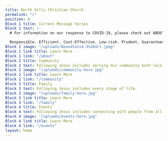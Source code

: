 ```yaml
---
title: North Hills Christian Church
permalink: "/"
position: 0
Block 1 title: Current Message Series
Block 1 text: |-
  # For information on our response to COVID-19, please check out ABOUT page.

  Responsible. Efficient. Cost-Effective. Low-risk. Prudent. Guaranteed Returns… in our economic understanding of time, resources and dollars, these are valued descriptors. But when we look at God's economy of love and grace, what adjectives do we find illustrated in the scriptures? Join us online for this series, as we explore the extravagant, overwhelming, boundless love of God.
Block 1 image: "/uploads/Boundless4.3%20alt.jpeg"
Block 1 link title: Learn More
Block 1 link: "/about"
Block 2 title: Community
Block 2 text: Following Jesus includes serving His community both locally and globally.
Block 2 image: "/uploads/community-hero.jpg"
Block 2 link title: Learn More
Block 2 link: "/community"
Block 3 title: Family
Block 3 text: Following Jesus includes every stage of life.
Block 3 image: "/uploads/family-hero.jpg"
Block 3 link title: Learn More
Block 3 link: "/family"
Block 4 title: Events
Block 4 text: Following Jesus includes connecting with people from all walks of life.
Block 4 image: "/uploads/events-hero.jpg"
Block 4 link title: Learn More
Block 4 link: "/events"
layout: home
---
```


